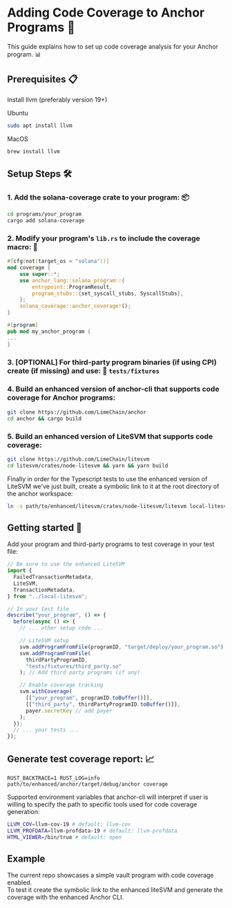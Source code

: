 # Adding Code Coverage to Anchor Programs 🎯

This guide explains how to set up code coverage analysis for your Anchor program. 📊

## Prerequisites 📋

Install llvm (preferably version 19+)

Ubuntu

```bash
sudo apt install llvm
```

MacOS

```bash
brew install llvm
```

## Setup Steps 🛠️

### 1. Add the solana-coverage crate to your program: 📦

```bash
cd programs/your_program
cargo add solana-coverage
```

### 2. Modify your program's `lib.rs` to include the coverage macro: 🔧

```rust
#[cfg(not(target_os = "solana"))]
mod coverage {
    use super::*;
    use anchor_lang::solana_program::{
        entrypoint::ProgramResult,
        program_stubs::{set_syscall_stubs, SyscallStubs},
    };
    solana_coverage::anchor_coverage!();
}

#[program]
pub mod my_anchor_program {
...
}
```

### 3. [OPTIONAL] For third-party program binaries (if using CPI) create (if missing) and use: 📁 `tests/fixtures`

### 4. Build an enhanced version of anchor-cli that supports code coverage for Anchor programs:

```bash
git clone https://github.com/LimeChain/anchor
cd anchor && cargo build
```

### 5. Build an enhanced version of LiteSVM that supports code coverage:

```bash
git clone https://github.com/LimeChain/litesvm
cd litesvm/crates/node-litesvm && yarn && yarn build
```

Finally in order for the Typescript tests to use the enhanced version of LiteSVM we've just built,
create a symbolic link to it at the root directory of the anchor workspace:

```bash
ln -s path/to/enhanced/litesvm/crates/node-litesvm/litesvm local-litesvm
```

## Getting started 🚀

Add your program and third-party programs to test coverage in your test file:

```typescript
// Be sure to use the enhanced LiteSVM
import {
  FailedTransactionMetadata,
  LiteSVM,
  TransactionMetadata,
} from "../local-litesvm";

// In your test file
describe("your_program", () => {
  before(async () => {
    // ... other setup code ...

    // LiteSVM setup
    svm.addProgramFromFile(programID, "target/deploy/your_program.so");
    svm.addProgramFromFile(
      thirdPartyProgramID,
      "tests/fixtures/third_party.so"
    ); // Add third party programs (if any)

    // Enable coverage tracking
    svm.withCoverage(
      [["your_program", programID.toBuffer()]],
      [["third_party", thirdPartyProgramID.toBuffer()]],
      payer.secretKey // add payer
    );
  });
  // ... your tests ...
});
```

## Generate test coverage report: 📈

`RUST_BACKTRACE=1 RUST_LOG=info path/to/enhanced/anchor/target/debug/anchor coverage`

Supported environment variables that anchor-cli will interpret if user is willing to specify the path to specific tools used for code coverage generation:

```bash
LLVM_COV=llvm-cov-19 # default: llvm-cov
LLVM_PROFDATA=llvm-profdata-19 # default: llvm-profdata
HTML_VIEWER=/bin/true # default: open
```

## Example

The current repo showcases a simple vault program with code coverage enabled.<br/>
To test it create the symbolic link to the enhanced liteSVM and generate the coverage with the enhanced Anchor CLI.

